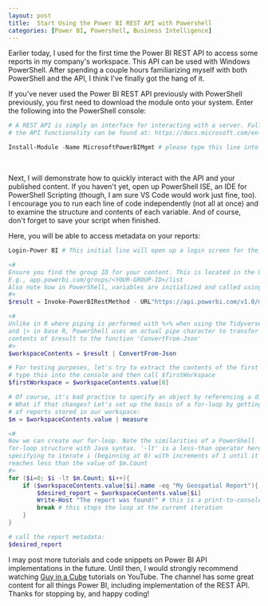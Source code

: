 ```yaml
---
layout: post
title:  Start Using the Power BI REST API with Powershell
categories: [Power BI, Powershell, Business Intelligence]
---
```


Earlier today, I used for the first time the Power BI REST API to access some reports in my company's workspace. This API can be used with Windows PowerShell. After spending a couple hours familiarizing myself with both PowerShell and the API, I think I've finally got the hang of it.

If you've never used the Power BI REST API previously with PowerShell previously, you first need to download the module onto your system. Enter the following into the PowerShell console:

```powershell
# A REST API is simply an interface for interacting with a server. Full details on
# the API functionality can be found at: https://docs.microsoft.com/en-us/rest/api/power-bi/

Install-Module -Name MicrosoftPowerBIMgmt # please type this line into your PowerShell console
```
<br>

Next, I will demonstrate how to quickly interact with the API and your published content. If you haven't yet, open up PowerShell ISE, an IDE for PowerShell Scripting (though, I am sure VS Code would work just fine, too). I encourage you to run each line of code independently (not all at once) and to examine the structure and contents of each variable. And of course, don't forget to save your script when finished.

Here, you will be able to access metadata on your reports:

```powershell
Login-Power BI # This initial line will open up a login screen for the Power BI service

<# 
Ensure you find the group ID for your content. This is located in the URL of your workspace
E.g., app.powerbi.com/groups/<YOUR-GROUP-ID>/list
Also note how in PowerShell, variables are initialized and called using the dollar-sign 
#>
$result = Invoke-PowerBIRestMethod - URL"https://api.powerbi.com/v1.0/myorg/groups/<YOUR-GROUP-ID>/datasets" -Method Get

<# 
Unlike in R where piping is performed with %>% when using the Tidyverse
and |> in base R, PowerShell uses an actual pipe character to transfer the
contents of $result to the function 'ConvertFrom-Json'
#>
$workspaceContents = $result | ConvertFrom-Json 

# For testing purposes, let's try to extract the contents of the first report listed.
# type this into the console and then call $firstWorkspace
$firstWorkspace = $workspaceContents.value[0]

# Of course, it's bad practice to specify an object by referencing a direct location.
# What if that changes? Let's set up the basis of a for-loop by getting the number
# of reports stored in our workspace:
$m = $workspaceContents.value | measure

<# 
Now we can create our for-loop. Note the similarities of a PowerShell 
for-loop structure with Java syntax. '-lt' is a less-than operator here,
specifying to iterate i (beginning at 0) with increments of 1 until it 
reaches less than the value of $m.Count
#>
for ($i=0; $i -lt $m.Count; $i++){
    if ($workspaceContents.value[$i].name -eq "My Geospatial Report"){ # '-eq' is the equals operator
        $desired_report = $workspaceContents.value[$i]
        Write-Host "The report was found!" # this is a print-to-console operation
        break # this stops the loop at the current iteration
    }
}

# call the report metadata:
$desired_report
```

I may post more tutorials and code snippets on Power BI API implementations in the future. Until then, I would strongly recommend watching [Guy in a Cube](https://www.youtube.com/@GuyInACube) tutorials on YouTube. The channel has some great content for all things Power BI, including implementation of the REST API. Thanks for stopping by, and happy coding!